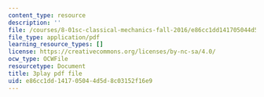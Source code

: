 ```yaml
---
content_type: resource
description: ''
file: /courses/8-01sc-classical-mechanics-fall-2016/e86cc1dd141705044d5d8c03152f16e9_bX4liSWB4Gk.pdf
file_type: application/pdf
learning_resource_types: []
license: https://creativecommons.org/licenses/by-nc-sa/4.0/
ocw_type: OCWFile
resourcetype: Document
title: 3play pdf file
uid: e86cc1dd-1417-0504-4d5d-8c03152f16e9
---
```

